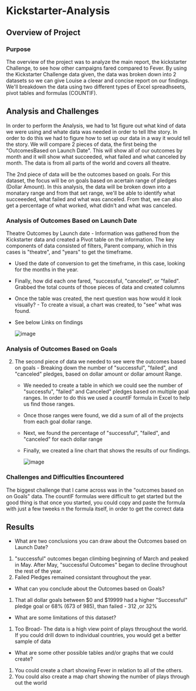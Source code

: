 # Kickstarter-Analysis

## Overview of Project

### Purpose
  The overview of the project was to analyze the main report, the kickstarter Challenge, to see how other campaigns fared compared to Fever. By using the Kickstarter Challenge data given, the data was broken down into 2 datasets so we can give Louise a cleear and concise report on our findings. We'll breakdown the data using two different types of Excel spreadhseets, pivot tables and formulas (COUNTIF).

## Analysis and Challenges

  In order to perform the Analysis, we had to 1st figure out what kind of data we were using and whate data was needed in order to tell lthe story. In order to do this we had to figure how to set up our data in a way it would tell the story.  We will compare 2 pieces of data, the first being the "OutcomesBased on Launch Date".  This will show all of our outcomes by month and it will show what succeeded, what failed and what canceled by month.  The data is from all parts of the world and covers all theatre.
  
  The 2nd piece of data will be the outcomes based on goals.  For this dataset, the focus will be on goals based on acertain range of pledges (Dollar Amount).  In this analysis, the data will be broken down into a monatary range and from that set range, we'll be able to identify what succeeeded, what failed and what was canceled.  From that, we can also get a percentage of what worked, what didn't and what was canceled.
 
 
  

### Analysis of Outcomes Based on Launch Date

 Theatre Outcomes by Launch date - Information was gathered from the Kickstarter data and created a Pivot table on the information. The key components of data consisted of filters, Parent company, which in this cases is "theatre", and "years" to get the timeframe.
   -   Used the date of conversion to get the timeframe, in this case, looking for the months in the year. 
   -  Finally, how did each one fared, "successful, "canceled", or "failed". Grabbed the total counts of those pieces of data and created columns
   - Once the table was created, the next question was how would it look visually? - To create a visual, a chart was created, to "see" what was found.
   -  See below Links on findings
    
    
 
        ![image](https://user-images.githubusercontent.com/94253815/143725091-1ffe87a2-adf2-4426-bf33-e58c4b724a85.png)




    
    
 
 
    
 

### Analysis of Outcomes Based on Goals

2. The second piece of data we needed to see were the outcomes based on goals - Breaking down the number of "successful", "failed", and "canceled" pledges, based on dollar amount or dollar amount Range.
    - We needed to create a table in which we could see the number of "successfu", "failed" and Canceled" pledges based on multiple goal ranges.  In order to do this we used a countIF formula in Excel to help us find those ranges.
    - Once those ranges were found, we did a sum of all of the projects from each goal dollar range.
    -  Next, we found the percentage of "successful", "failed", and "canceled" for each dollar range
    - Finally, we created a line chart that shows the results of our findings.
    
    
        ![image](https://user-images.githubusercontent.com/94253815/143725046-625f33e7-bfab-4755-bf2e-64729ee0a80e.png)
    
    
    
    
   
    
### Challenges and Difficulties Encountered

The biggest challenge that I came across was in the "outcomes based on on Goals" data.  The countIF formulas were difficult to get started but the good thing is that once you started, you could copy and paste the formula with just a few tweeks n the formula itself, in order to get the correct data

## Results

- What are two conclusions you can draw about the Outcomes based on Launch Date?

 1. "successful" outcomes began climbing beginning of March and peaked in May. After May, "successful Outcomes" began to decline throughout the rest of the year.
 2. Failed Pledges remained consistant throughout the year.

- What can you conclude about the Outcomes based on Goals?
 1. That all dollar goals between $0 and $19999 had a higher "Successful" pledge goal or 68% (673 of 985), than failed - 312 ,or 32%

- What are some limitations of this dataset?
 1. Too Broad-  The data is a high view point of plays throughout the world.  If you could drill down to individual countries, you would get a better sample of data

- What are some other possible tables and/or graphs that we could create?
 1. You could create a chart showing Fever in relation to all of the others.  
 2. You could also create a map chart showing the number of plays through out the world
